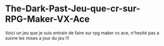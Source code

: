 # The-Dark-Past-Jeu-que-cr-sur-RPG-Maker-VX-Ace
Voici un jeu que je suis entrain de faire sur rpg maker vx ace, n'hesité pas a suivre les mises a jour du jeu !!!

